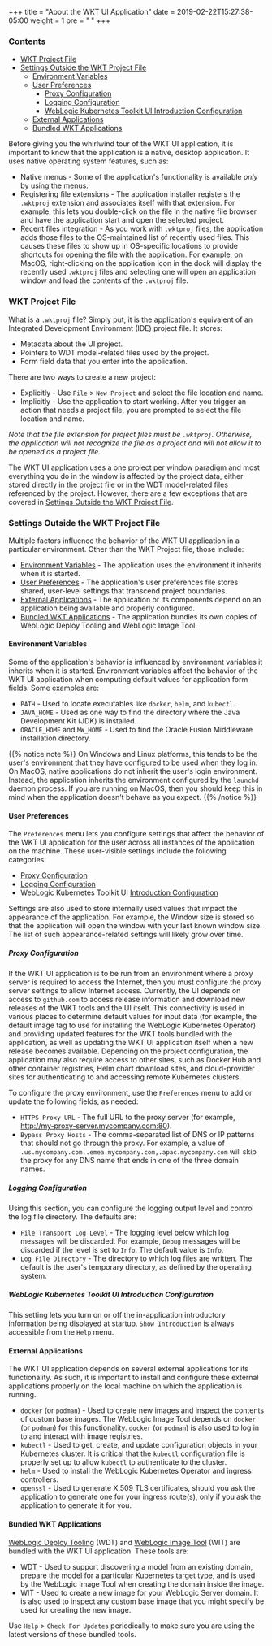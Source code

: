 +++
title = "About the WKT UI Application"
date = 2019-02-22T15:27:38-05:00
weight = 1
pre = "<b> </b>"
+++



### Contents

- [WKT Project File](#wkt-project-file)
- [Settings Outside the WKT Project File](#settings-outside-the-wkt-project-file)
    - [Environment Variables](#environment-variables)
    - [User Preferences](#user-preferences)
        - [Proxy Configuration](#proxy-configuration)
        - [Logging Configuration](#logging-configuration)
        - [WebLogic Kubernetes Toolkit UI Introduction Configuration](#weblogic-kubernetes-toolkit-ui-introduction-configuration)
    - [External Applications](#external-applications)
    - [Bundled WKT Applications](#bundled-wkt-applications)



Before giving you the whirlwind tour of the WKT UI application, it is important to know that the application is a native,
desktop application.  It uses native operating system features, such as:

- Native menus - Some of the application's functionality is available _only_ by using the menus.
- Registering file extensions - The application installer registers the `.wktproj` extension and associates itself
  with that extension.  For example, this lets you double-click on the file in the native file browser and
  have the application start and open the selected project.
- Recent files integration - As you work with `.wktproj` files, the application adds those files to the OS-maintained
  list of recently used files.  This causes these files to show up in OS-specific locations to provide shortcuts for
  opening the file with the application.  For example, on MacOS, right-clicking on the application icon in the dock will
  display the recently used `.wktproj` files and selecting one will open an application window and load the contents
  of the `.wktproj` file.

### WKT Project File
What is a `.wktproj` file?  Simply put, it is the application's equivalent of an Integrated Development Environment
(IDE) project file.  It stores:

- Metadata about the UI project.
- Pointers to WDT model-related files used by the project.
- Form field data that you enter into the application.

There are two ways to create a new project:
- Explicitly - Use `File` > `New Project` and select the file location and name.
- Implicitly - Use the application to start working.  After you trigger an action that needs a project file, you are
  prompted to select the file location and name.

_Note that the file extension for project files must be `.wktproj`.  Otherwise, the application will not recognize the
file as a project and will not allow it to be opened as a project file._

The WKT UI application uses a one project per window paradigm and most everything you do in the window is
affected by the project data, either stored directly in the project file or in the WDT model-related files referenced
by the project.  However, there are a few exceptions that are covered in [Settings Outside the WKT Project File](#settings-outside-the-wkt-project-file).

### Settings Outside the WKT Project File

Multiple factors influence the behavior of the WKT UI application in a particular environment.  Other than the WKT Project file,
those include:

- [Environment Variables](#environment-variables) - The application uses the environment it inherits when it is started.
- [User Preferences](#user-preferences) - The application's user preferences file stores shared, user-level settings that
  transcend project boundaries.
- [External Applications](#external-applications) - The application or its components depend on an application being available and properly configured.
- [Bundled WKT Applications](#bundled-wkt-applications) - The application bundles its own copies of WebLogic Deploy Tooling and WebLogic Image Tool.

#### Environment Variables
Some of the application's behavior is influenced by environment variables it inherits when it is started.  Environment
variables affect the behavior of the WKT UI application when computing default values for application form fields.  Some
examples are:

- `PATH` - Used to locate executables like `docker`, `helm`, and `kubectl`.
- `JAVA_HOME` - Used as one way to find the directory where the Java Development Kit (JDK) is installed.
- `ORACLE_HOME` and `MW_HOME` - Used to find the Oracle Fusion Middleware installation directory.

{{% notice note %}}
On Windows and Linux platforms, this tends to be the user's environment that they have configured to be used when
they log in. On MacOS, native applications do not inherit the user's login environment.  Instead, the application
inherits the environment configured by the `launchd` daemon process.  If you are running on MacOS, then you should keep this in mind
when the application doesn't behave as you expect.
{{% /notice %}}

#### User Preferences

The `Preferences` menu lets you configure settings that affect the behavior of the WKT UI application for the user
across all instances of the application on the machine.  These user-visible settings include the following categories:

- [Proxy Configuration](#proxy-configuration)
- [Logging Configuration](#logging-configuration)
- WebLogic Kubernetes Toolkit UI [Introduction Configuration](#weblogic-kubernetes-toolkit-ui-introduction-configuration)

Settings are also used to store internally used values that impact the appearance of the application.  For example, the
Window size is stored so that the application will open the window with your last known window size.  The list of
such appearance-related settings will likely grow over time.

##### Proxy Configuration

If the WKT UI application is to be run from an environment where a proxy server is required to access the Internet, then you
must configure the proxy server settings to allow Internet access.  Currently, the UI depends on access to
`github.com` to access release information and download new releases of the WKT tools and the UI itself.  This connectivity
is used in various places to determine default values for input data (for example, the default image tag to use for installing the
WebLogic Kubernetes Operator) and providing updated features for the WKT tools bundled with the application, as
well as updating the WKT UI application itself when a new release becomes available.   Depending on the project configuration,
the application may also require access to other sites, such as Docker Hub and other container registries, Helm chart
download sites, and cloud-provider sites for authenticating to and accessing remote Kubernetes clusters.

To configure the proxy environment, use the `Preferences` menu to add or update the
following fields, as needed:

- `HTTPS Proxy URL` - The full URL to the proxy server (for example, http://my-proxy-server.mycompany.com:80).
- `Bypass Proxy Hosts` - The comma-separated list of DNS or IP patterns that should not go through the proxy.
  For example, a value of `.us.mycompany.com,.emea.mycompany.com,.apac.mycompany.com` will skip the proxy for any
  DNS name that ends in one of the three domain names.

##### Logging Configuration

Using this section, you can configure the logging output level and control the log file directory.  The defaults are:

- `File Transport Log Level` - The logging level below which log messages will be discarded.  For example, `Debug` messages
  will be discarded if the level is set to `Info`.  The default value is `Info`.
- `Log File Directory` - The directory to which log files are written.  The default is the user's temporary directory, as
  defined by the operating system.

##### WebLogic Kubernetes Toolkit UI Introduction Configuration

This setting lets you turn on or off the in-application introductory information being displayed at startup.  `Show Introduction` is always
accessible from the `Help` menu.

#### External Applications

The WKT UI application depends on several external applications for its functionality.  As such, it is important to install and
configure these external applications properly on the local machine on which the application is running.

- `docker` (or `podman`) - Used to create new images and inspect the contents of
  custom base images.  The WebLogic Image Tool depends on `docker` (or `podman`) for this functionality.  `docker`
  (or `podman`) is also used to log in to and interact with image registries.
- `kubectl` - Used to get, create, and update configuration objects in your Kubernetes cluster.
  It is critical that the `kubectl` configuration file is properly set up to allow `kubectl` to authenticate to the cluster.
- `helm` - Used to install the WebLogic Kubernetes Operator and ingress controllers.
- `openssl` - Used to generate X.509 TLS certificates, should you ask the application to
  generate one for your ingress route(s), only if you ask the application to generate it for you.

#### Bundled WKT Applications

[WebLogic Deploy Tooling](https://oracle.github.io/weblogic-deploy-tooling/) (WDT) and [WebLogic Image Tool](https://oracle.github.io/weblogic-image-tool/) (WIT) are bundled with the WKT UI application.  These tools are:

- WDT - Used to support discovering a model from an existing domain, prepare the model for a
  particular Kubernetes target type, and is used by the WebLogic Image Tool when creating the domain inside the image.
- WIT - Used to create a new image for your WebLogic Server domain.  It is also used to inspect any
  custom base image that you might specify be used for creating the new image.

Use `Help` > `Check For Updates` periodically to make sure you are using the latest versions of these
bundled tools.
